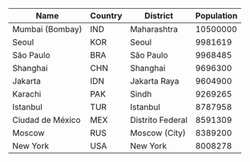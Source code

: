 | Name | Country | District | Population |
| --- | --- | --- | --- |
| Mumbai (Bombay) | IND | Maharashtra | 10500000 |
| Seoul | KOR | Seoul | 9981619 |
| São Paulo | BRA | São Paulo | 9968485 |
| Shanghai | CHN | Shanghai | 9696300 |
| Jakarta | IDN | Jakarta Raya | 9604900 |
| Karachi | PAK | Sindh | 9269265 |
| Istanbul | TUR | Istanbul | 8787958 |
| Ciudad de México | MEX | Distrito Federal | 8591309 |
| Moscow | RUS | Moscow (City) | 8389200 |
| New York | USA | New York | 8008278 |
